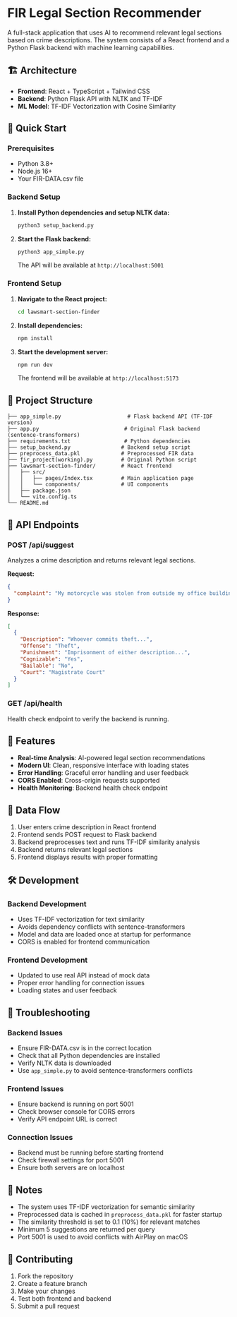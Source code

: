 # FIR Legal Section Recommender

A full-stack application that uses AI to recommend relevant legal sections based on crime descriptions. The system consists of a React frontend and a Python Flask backend with machine learning capabilities.

## 🏗️ Architecture

- **Frontend**: React + TypeScript + Tailwind CSS
- **Backend**: Python Flask API with NLTK and TF-IDF
- **ML Model**: TF-IDF Vectorization with Cosine Similarity

## 🚀 Quick Start

### Prerequisites

- Python 3.8+
- Node.js 16+
- Your FIR-DATA.csv file

### Backend Setup

1. **Install Python dependencies and setup NLTK data:**
   ```bash
   python3 setup_backend.py
   ```

2. **Start the Flask backend:**
   ```bash
   python3 app_simple.py
   ```
   
   The API will be available at `http://localhost:5001`

### Frontend Setup

1. **Navigate to the React project:**
   ```bash
   cd lawsmart-section-finder
   ```

2. **Install dependencies:**
   ```bash
   npm install
   ```

3. **Start the development server:**
   ```bash
   npm run dev
   ```
   
   The frontend will be available at `http://localhost:5173`

## 📁 Project Structure

```
├── app_simple.py                     # Flask backend API (TF-IDF version)
├── app.py                           # Original Flask backend (sentence-transformers)
├── requirements.txt                 # Python dependencies
├── setup_backend.py                # Backend setup script
├── preprocess_data.pkl             # Preprocessed FIR data
├── fir_project(working).py         # Original Python script
├── lawsmart-section-finder/        # React frontend
│   ├── src/
│   │   ├── pages/Index.tsx         # Main application page
│   │   └── components/             # UI components
│   ├── package.json
│   └── vite.config.ts
└── README.md
```

## 🔧 API Endpoints

### POST /api/suggest
Analyzes a crime description and returns relevant legal sections.

**Request:**
```json
{
  "complaint": "My motorcycle was stolen from outside my office building..."
}
```

**Response:**
```json
[
  {
    "Description": "Whoever commits theft...",
    "Offense": "Theft",
    "Punishment": "Imprisonment of either description...",
    "Cognizable": "Yes",
    "Bailable": "No",
    "Court": "Magistrate Court"
  }
]
```

### GET /api/health
Health check endpoint to verify the backend is running.

## 🎯 Features

- **Real-time Analysis**: AI-powered legal section recommendations
- **Modern UI**: Clean, responsive interface with loading states
- **Error Handling**: Graceful error handling and user feedback
- **CORS Enabled**: Cross-origin requests supported
- **Health Monitoring**: Backend health check endpoint

## 🔄 Data Flow

1. User enters crime description in React frontend
2. Frontend sends POST request to Flask backend
3. Backend preprocesses text and runs TF-IDF similarity analysis
4. Backend returns relevant legal sections
5. Frontend displays results with proper formatting

## 🛠️ Development

### Backend Development
- Uses TF-IDF vectorization for text similarity
- Avoids dependency conflicts with sentence-transformers
- Model and data are loaded once at startup for performance
- CORS is enabled for frontend communication

### Frontend Development
- Updated to use real API instead of mock data
- Proper error handling for connection issues
- Loading states and user feedback

## 🐛 Troubleshooting

### Backend Issues
- Ensure FIR-DATA.csv is in the correct location
- Check that all Python dependencies are installed
- Verify NLTK data is downloaded
- Use `app_simple.py` to avoid sentence-transformers conflicts

### Frontend Issues
- Ensure backend is running on port 5001
- Check browser console for CORS errors
- Verify API endpoint URL is correct

### Connection Issues
- Backend must be running before starting frontend
- Check firewall settings for port 5001
- Ensure both servers are on localhost

## 📝 Notes

- The system uses TF-IDF vectorization for semantic similarity
- Preprocessed data is cached in `preprocess_data.pkl` for faster startup
- The similarity threshold is set to 0.1 (10%) for relevant matches
- Minimum 5 suggestions are returned per query
- Port 5001 is used to avoid conflicts with AirPlay on macOS

## 🤝 Contributing

1. Fork the repository
2. Create a feature branch
3. Make your changes
4. Test both frontend and backend
5. Submit a pull request 